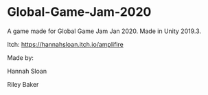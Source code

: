 # Global-Game-Jam-2020
A game made for Global Game Jam Jan 2020. Made in Unity 2019.3.

Itch: https://hannahsloan.itch.io/amplifire

Made by:

Hannah Sloan

Riley Baker
